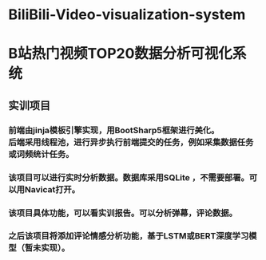 # BiliBili-Video-visualization-system
# B站热门视频TOP20数据分析可视化系统
## 实训项目
### 前端由jinja模板引擎实现，用BootSharp5框架进行美化。<br>后端采用线程池，进行异步执行前端提交的任务，例如采集数据任务或词频统计任务。
### 该项目可以进行实时分析数据。数据库采用SQLite ，不需要部署。可以用Navicat打开。
### 该项目具体功能，可以看实训报告。可以分析弹幕，评论数据。
### 之后该项目将添加评论情感分析功能，基于LSTM或BERT深度学习模型（暂未实现）。
